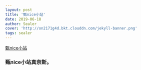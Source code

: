 ```yaml
---
layout: post
title: '甄nice小站'
date: 2019-06-18
author: Sealer
cover: 'http://on2171g4d.bkt.clouddn.com/jekyll-banner.png'
tags: sealer
---
```


[甄nice小站](https://zenvia.top)

### 甄nice小站真奈斯。